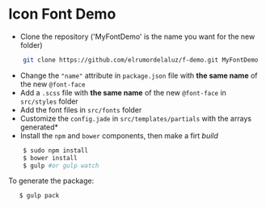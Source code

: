 # Icon Font Demo

- Clone the repository ('MyFontDemo' is the name you want for the new folder)
```bash
    git clone https://github.com/elrumordelaluz/f-demo.git MyFontDemo
```
- Change the `"name"` attribute in `package.json` file with **the same name** of the new `@font-face`
- Add a `.scss` file with **the same name** of the new `@font-face` in `src/styles` folder
- Add the font files in `src/fonts` folder
- Customize the `config.jade` in `src/templates/partials` with the arrays generated*
- Install the `npm` and `bower` components, then make a firt _build_

```bash
    $ sudo npm install
    $ bower install
    $ gulp #or gulp watch
```

To generate the package:
```bash
   $ gulp pack
```